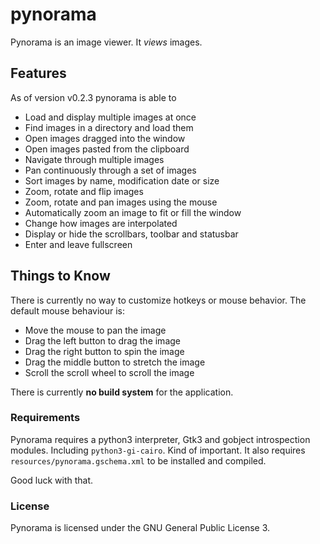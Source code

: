 pynorama
========

Pynorama is an image viewer. It *views* images.

Features
--------

As of version v0.2.3 pynorama is able to

* Load and display multiple images at once
* Find images in a directory and load them
* Open images dragged into the window 
* Open images pasted from the clipboard
* Navigate through multiple images
* Pan continuously through a set of images
* Sort images by name, modification date or size
* Zoom, rotate and flip images
* Zoom, rotate and pan images using the mouse
* Automatically zoom an image to fit or fill the window
* Change how images are interpolated
* Display or hide the scrollbars, toolbar and statusbar
* Enter and leave fullscreen

Things to Know
--------------

There is currently no way to customize hotkeys or mouse behavior.
The default mouse behaviour is:

- Move the mouse to pan the image
- Drag the left button to drag the image
- Drag the right button to spin the image
- Drag the middle button to stretch the image
- Scroll the scroll wheel to scroll the image

There is currently __no build system__ for the application.

### Requirements

Pynorama requires a python3 interpreter, Gtk3 and gobject introspection modules.
Including `python3-gi-cairo`. Kind of important.
It also requires `resources/pynorama.gschema.xml` to be installed and compiled.

Good luck with that.

### License

Pynorama is licensed under the GNU General Public License 3.
